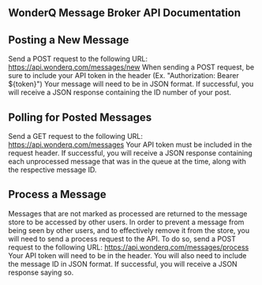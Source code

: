 ## WonderQ Message Broker API Documentation

## Posting a New Message
Send a POST request to the following URL:
https://api.wonderq.com/messages/new
When sending a POST request, be sure to include your API token in the header
(Ex. "Authorization: Bearer ${token}")
Your message will need to be in JSON format.
If successful, you will receive a JSON response containing the ID number of your
post.

## Polling for Posted Messages
Send a GET request to the following URL:
https://api.wonderq.com/messages
Your API token must be included in the request header.
If successful, you will receive a JSON response containing each unprocessed
message that was in the queue at the time, along with the respective message ID.

## Process a Message
Messages that are not marked as processed are returned to the message store
to be accessed by other users. In order to prevent a message from being seen by
other users, and to effectively remove it from the store, you will need to send
a process request to the API. To do so, send a POST request to the following URL:
https://api.wonderq.com/messages/process
Your API token will need to be in the header.
You will also need to include the message ID in JSON format.
If successful, you will receive a JSON response saying so.
